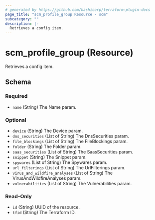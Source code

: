 ```yaml
---
# generated by https://github.com/hashicorp/terraform-plugin-docs
page_title: "scm_profile_group Resource - scm"
subcategory: ""
description: |-
  Retrieves a config item.
---
```


# scm_profile_group (Resource)

Retrieves a config item.



<!-- schema generated by tfplugindocs -->
## Schema

### Required

- `name` (String) The Name param.

### Optional

- `device` (String) The Device param.
- `dns_securities` (List of String) The DnsSecurities param.
- `file_blockings` (List of String) The FileBlockings param.
- `folder` (String) The Folder param.
- `saas_securities` (List of String) The SaasSecurities param.
- `snippet` (String) The Snippet param.
- `spywares` (List of String) The Spywares param.
- `url_filterings` (List of String) The UrlFilterings param.
- `virus_and_wildfire_analyses` (List of String) The VirusAndWildfireAnalyses param.
- `vulnerabilities` (List of String) The Vulnerabilities param.

### Read-Only

- `id` (String) UUID of the resource.
- `tfid` (String) The Terraform ID.
